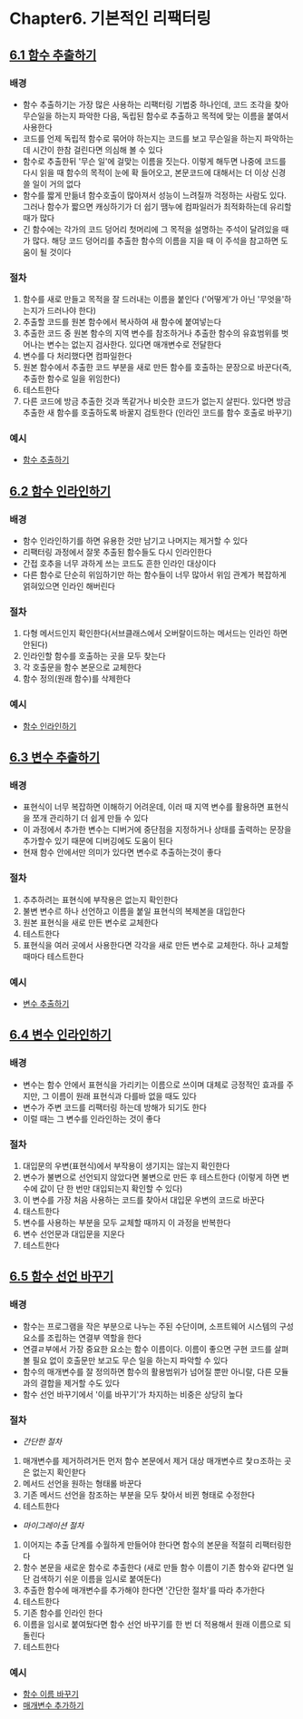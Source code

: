 # Chapter6. 기본적인 리팩터링

## <U>6.1 함수 추출하기</U>

### **배경**

- 함수 추출하기는 가장 많은 사용하는 리팩터링 기법중 하나인데, 코드 조각을 찾아 무슨일을 하는지 파악한 다음, 독립된 함수로 추출하고 목적에 맞는 이름을 붙여서 사용한다
- 코드를 언제 독립적 함수로 묶어야 하는지는 코드를 보고 무슨일을 하는지 파악하는데 시간이 한참 걸린다면 의심해 볼 수 있다
- 함수로 추출한뒤 '무슨 일'에 걸맞는 이름을 짓는다. 이렇게 해두면 나중에 코드를 다시 읽을 때 함수의 목적이 눈에 확 들어오고, 본문코드에 대해서는 더 이상 신경 쓸 일이 거의 없다
- 함수를 짧게 만듦녀 함수호출이 많아져서 성능이 느려질까 걱정하는 사람도 있다. 그러나 함수가 짧으면 캐싱하기가 더 쉽기 땜누에 컴파일러가 최적화하는데 유리할 때가 많다
- 긴 함수에는 각가의 코드 덩어리 첫머리에 그 목적을 설명하는 주석이 달려있을 때가 많다. 해당 코드 덩어리를 추출한 함수의 이름을 지을 때 이 주석을 참고하면 도움이 될 것이다

### **절차**

1. 함수를 새로 만들고 목적을 잘 드러내는 이름을 붙인다 ('어떻게'가 아닌 '무엇을'하는지가 드러나야 한다)
2. 추출할 코드를 원본 함수에서 복사하여 새 함수에 붙여넣는다
3. 추출한 코드 중 원본 함수의 지역 변수를 참조하거나 추출한 함수의 유효범위를 벗어나는 변수는 없는지 검사한다. 있다면 매개변수로 전달한다
4. 변수를 다 처리했다면 컴파일한다
5. 원본 함수에서 추출한 코드 부분을 새로 만든 함수를 호출하는 문장으로 바꾼다(즉,추출한 함수로 일을 위임한다)
6. 테스트한다
7. 다른 코드에 방금 추출한 것과 똑같거나 비슷한 코드가 없는지 살핀다. 있다면 방금 추출한 새 함수를 호출하도록 바꿀지 검토한다 (인라인 코드를 함수 호출로 바꾸기)

### **예시**

- [함수 추출하기](./ExtractFunctionExample.md)

## <U>6.2 함수 인라인하기</U>

### **배경**

- 함수 인라인하기를 하면 유용한 것만 남기고 나머지는 제거할 수 있다
- 리팩터링 과정에서 잘못 추출된 함수들도 다시 인라인한다
- 간접 호추을 너무 과하게 쓰는 코드도 흔한 인라인 대상이다
- 다른 함수로 단순히 위임하기만 하는 함수들이 너무 많아서 위임 관계가 복잡하게 얽혀있으면 인라인 해버린다

### **절차**

1. 다형 메서드인지 확인한다(서브클래스에서 오버랄이드하는 메서드는 인라인 하면 안된다)
2. 인라인할 함수를 호출하는 곳을 모두 찾는다
3. 각 호출문을 함수 본문으로 교체한다
4. 함수 정의(원래 함수)를 삭제한다

### **예시**

- [함수 인라인하기](./InlineFunctionExample.md)

## <U>6.3 변수 추출하기</U>

### **배경**

- 표현식이 너무 복잡하면 이해하기 어려운데, 이러 때 지역 변수를 활용하면 표현식을 쪼개 관리하기 더 쉽게 만들 수 있다
- 이 과정에서 추가한 변수는 디버거에 중단점을 지정하거나 상태를 출력하는 문장을 추가할수 있기 때문에 디버깅에도 도움이 된다
- 현재 함수 안에서만 의미가 있다면 변수로 추출하는것이 좋다

### **절차**

1. 추추하려는 표현식에 부작용은 없는지 확인한다
2. 불변 변수르 하나 선언하고 이름을 붙일 표현식의 복제본을 대입한다
3. 원본 표현식을 새로 만든 변수로 교체한다
4. 테스트한다
5. 표현식을 여러 곳에서 사용한다면 각각을 새로 만든 변수로 교체한다. 하나 교체할 때마다 테스트한다

### **예시**

- [변수 추출하기](./ExtractVariableExample.md)

## <U>6.4 변수 인라인하기</U>

### **배경**

- 변수는 함수 안에서 표현식을 가리키는 이름으로 쓰이며 대체로 긍정적인 효과를 주지만, 그 이름이 원래 표현식과 다를바 없을 때도 있다
- 변수가 주변 코드를 리팩터링 하는데 방해가 되기도 한다
- 이럴 때는 그 변수를 인라인하는 것이 좋다

### **절차**

1. 대입문의 우변(표현식)에서 부작용이 생기지는 않는지 확인한다
2. 변수가 불변으로 선언되지 않았다면 불변으로 만든 후 테스트한다 (이렇게 하면 변수에 값이 단 한 번만 대입되는지 확인할 수 있다)
3. 이 변수를 가장 처음 사용하는 코드를 찾아서 대입문 우변의 코드로 바꾼다
4. 태스트한다
5. 변수를 사용하는 부분을 모두 교체할 때까지 이 과정을 반복한다
6. 변수 선언문과 대입문을 지운다
7. 테스트한다

## <U>6.5 함수 선언 바꾸기</U>

### **배경**

- 함수는 프로그램을 작은 부분으로 나누는 주된 수단이며, 소프트웨어 시스템의 구성 요소를 조립하는 연결부 역할을 한다
- 연결ㄹ부에서 가장 중요한 요소는 함수 이름이다. 이름이 좋으면 구현 코드를 살펴볼 필요 없이 호출문만 보고도 무슨 일을 하는지 파악할 수 있다
- 함수의 매개변수를 잘 정의하면 함수의 활용범위가 넘어질 뿐만 아니랄, 다른 모듈과의 결합을 제거할 수도 있다
- 함수 선언 바꾸기에서 '이륾 바꾸기'가 차지하는 비중은 상당히 높다

### **절차**

- _간단한 절차_

1. 매개변수를 제거하려거든 먼저 함수 본문에서 제거 대상 매개변수르 찿ㅁ조하는 곳은 없는지 확인핟다
2. 메서드 선언을 원하는 형태롤 바꾼다
3. 기존 메서드 선언을 참조하는 부분을 모두 찾아서 비뀐 형태로 수정한다
4. 테스트한다

- _마이그레이션 절차_

1. 이어지는 추출 단계를 수월하게 만들어야 한다면 함수의 본문을 적절히 리팩터링한다
2. 함수 본문을 새로운 함수로 추출한다 (새로 만들 함수 이름이 기존 함수와 같다면 일단 검색하기 쉬운 이름을 임시로 붙여둔다)
3. 추출한 함수에 매개변수를 추가해야 한다면 '간단한 절차'를 따라 추가한다
4. 테스트한다
5. 기존 함수를 인라인 한다
6. 이름을 임시로 붙여뒀다면 함수 선언 바꾸기를 한 번 더 적용해서 원래 이름으로 되돌린다
7. 테스트한다

### **예시**

- [함수 이름 바꾸기](./SimpleRenameFunction.md)
- [매개변수 추가하기](./AddParameters.md)
